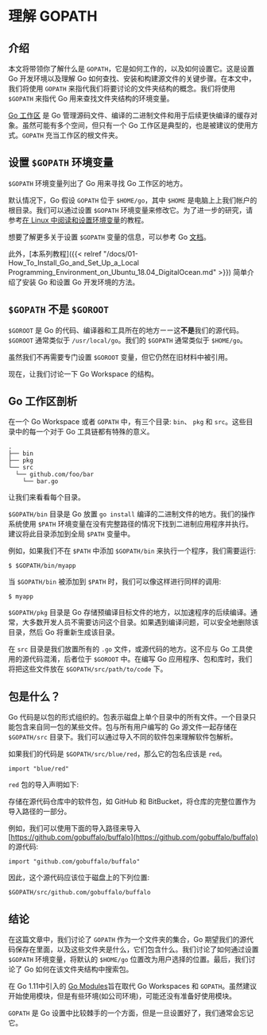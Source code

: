 # 理解 GOPATH

## 介绍

本文将带领你了解什么是 `GOPATH`，它是如何工作的，以及如何设置它。这是设置 Go 开发环境以及理解 Go 如何查找、安装和构建源文件的关键步骤。在本文中，我们将使用 `GOPATH` 来指代我们将要讨论的文件夹结构的概念。我们将使用 `$GOPATH` 来指代 Go 用来查找文件夹结构的环境变量。

[Go 工作区](https://golang.org/doc/code.html#Workspaces) 是 Go 管理源码文件、编译的二进制文件和用于后续更快编译的缓存对象。虽然可能有多个空间，但只有一个 Go 工作区是典型的，也是被建议的使用方式。`GOPATH` 充当工作区的根文件夹。

## 设置 `$GOPATH` 环境变量

`$GOPATH` 环境变量列出了 Go 用来寻找 Go 工作区的地方。

默认情况下，Go 假设 `GOPATH` 位于 `$HOME/go`，其中 `$HOME` 是电脑上上我们帐户的根目录。我们可以通过设置 `$GOPATH` 环境变量来修改它。为了进一步的研究，请参考[在 Linux 中阅读和设置环境变量](https://www.digitalocean.com/community/tutorials/how-to-read-and-set-environmental-and-shell-variables-on-a-linux-vps)的教程。

想要了解更多关于设置 `$GOPATH` 变量的信息，可以参考 Go [文档](https://golang.org/doc/code.html#Workspaces)。

此外，[本系列教程]({{< relref "/docs/01-How_To_Install_Go_and_Set_Up_a_Local Programming_Environment_on_Ubuntu_18.04_DigitalOcean.md" >}}) 简单介绍了安装 Go 和设置 Go 开发环境的方法。

## `$GOPATH` 不是 `$GOROOT`

`$GOROOT` 是 Go 的代码、编译器和工具所在的地方ーー这**不是**我们的源代码。`$GOROOT` 通常类似于 `/usr/local/go`。我们的 `$GOPATH` 通常类似于 `$HOME/go`。

虽然我们不再需要专门设置 `$GOROOT` 变量，但它仍然在旧材料中被引用。

现在，让我们讨论一下 Go Workspace 的结构。

## Go 工作区剖析

在一个 Go Workspace 或者 `GOPATH` 中，有三个目录: `bin`、 `pkg` 和 `src`。这些目录中的每一个对于 Go 工具链都有特殊的意义。

```
.
├── bin
├── pkg
└── src
  └── github.com/foo/bar
    └── bar.go
```

让我们来看看每个目录。

`$GOPATH/bin` 目录是 Go 放置 `go install` 编译的二进制文件的地方。我们的操作系统使用 `$PATH` 环境变量在没有完整路径的情况下找到二进制应用程序并执行。建议将此目录添加到全局 `$PATH` 变量中。

例如，如果我们不在 `$PATH` 中添加 `$GOPATH/bin` 来执行一个程序，我们需要运行:

```
$ $GOPATH/bin/myapp
```

当 `$GOPATH/bin` 被添加到 `$PATH` 时，我们可以像这样进行同样的调用:

```
$ myapp
```

`$GOPATH/pkg` 目录是 Go 存储预编译目标文件的地方，以加速程序的后续编译。通常，大多数开发人员不需要访问这个目录。如果遇到编译问题，可以安全地删除该目录，然后 Go 将重新生成该目录。

在 `src` 目录是我们放置所有的 `.go` 文件，或源代码的地方。这不应与 Go 工具使用的源代码混淆，后者位于 `$GOROOT` 中。在编写 Go 应用程序、包和库时，我们将把这些文件放在 `$GOPATH/src/path/to/code` 下。

## 包是什么？

Go 代码是以包的形式组织的。包表示磁盘上单个目录中的所有文件。一个目录只能包含来自同一包的某些文件。包与所有用户编写的 Go 源文件一起存储在 `$GOPATH/src` 目录下。我们可以通过导入不同的软件包来理解软件包解析。

如果我们的代码是 `$GOPATH/src/blue/red`，那么它的包名应该是 `red`。

```
import "blue/red"
```

`red` 包的导入声明如下:

存储在源代码仓库中的软件包，如 GitHub 和 BitBucket，将仓库的完整位置作为导入路径的一部分。

例如，我们可以使用下面的导入路径来导入 [https://github.com/gobuffalo/buffalo](https://github.com/gobuffalo/buffalo) 的源代码:

```
import "github.com/gobuffalo/buffalo"
```

因此，这个源代码应该位于磁盘上的下列位置:

```
$GOPATH/src/github.com/gobuffalo/buffalo
```

## 结论

在这篇文章中，我们讨论了 `GOPATH` 作为一个文件夹的集合，Go 期望我们的源代码保存在里面，以及这些文件夹是什么，它们包含什么。我们讨论了如何通过设置 `$GOPATH` 环境变量，将默认的 `$HOME/go` 位置改为用户选择的位置。最后，我们讨论了 Go 如何在该文件夹结构中搜索包。

在 Go 1.11中引入的 [Go Modules](https://github.com/golang/Go/wiki/Modules)旨在取代 Go Workspaces 和 `GOPATH`。虽然建议开始使用模块，但是有些环境(如公司环境)，可能还没有准备好使用模块。

`GOPATH` 是 Go 设置中比较棘手的一个方面，但是一旦设置好了，我们通常会忘记它。
